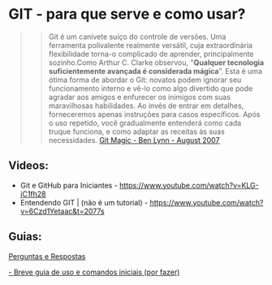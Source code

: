 # GIT - para que serve e como usar? 



>> Git é um canivete suíço do controle de versões. Uma ferramenta polivalente realmente versátil, cuja extraordinária flexibilidade torna-o complicado de aprender, principalmente sozinho.Como Arthur C. Clarke observou, "**Qualquer tecnologia suficientemente avançada é considerada mágica**”. Esta é uma ótima forma de abordar o Git: novatos podem ignorar seu funcionamento interno e vê-lo como algo divertido que pode agradar aos amigos e enfurecer os inimigos com suas maravilhosas habilidades. Ao invés de entrar em detalhes, forneceremos apenas instruções para casos específicos. Após o uso repetido, você gradualmente entenderá como cada truque funciona, e como adaptar as receitas às suas necessidades. [Git Magic - Ben Lynn - August 2007](http://www-cs-students.stanford.edu/~blynn/gitmagic/intl/pt_br/)




## Videos:
- Git e GitHub para Iniciantes - https://www.youtube.com/watch?v=KLG-jC1fh28
- Entendendo GIT | (não é um tutorial) - https://www.youtube.com/watch?v=6Czd1Yetaac&t=2077s

## Guias:
[Perguntas e Respostas](https://github.com/UNIVESP-21/git-como-usar/blob/main/perguntas-e-respostas.md)

[- Breve guia de uso e comandos iniciais (por fazer)](url)

